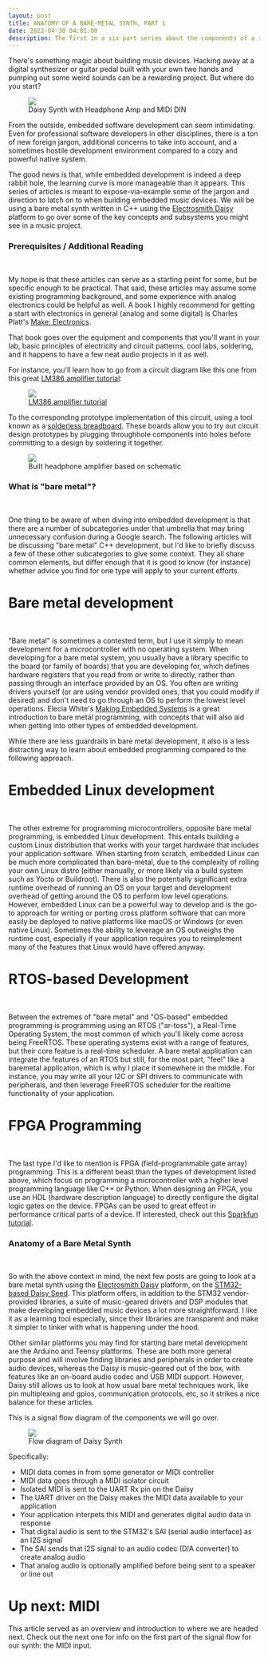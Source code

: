```yaml
---
layout: post
title: ANATOMY OF A BARE-METAL SYNTH, PART 1
date: 2022-04-30 04:01:00
description: The first in a six part series about the components of a simple bare metal synth using the Daisy platform.
---
```


There's something magic about building music devices. Hacking away at a digital synthesizer or
guitar pedal built with your own two hands and pumping out some weird sounds can be a 
rewarding project. But where do you start?

<figure>
  <img class="col center" src="/img/bare_metal/overhead_synth.jpg">
  <figcaption>Daisy Synth with Headphone Amp and MIDI DIN</figcaption>
</figure>

From the outside, embedded software development can seem intimidating. Even for professional
software developers in other disciplines, there is a ton of new foreign jargon, additional
concerns to take into account, and a sometimes hostile development environment compared
to a cozy and powerful native system.

The good news is that, while embedded development is indeed a deep rabbit hole, the learning
curve is more manageable than it appears. This series of articles is meant to expose-via-example 
some of the jargon and direction to latch on to when building embedded music devices. We will be
using a bare metal synth written in C++ using the [Electrosmith Daisy](https://github.com/electro-smith/DaisyExamples) platform to go over some 
of the key concepts and subsystems you might see in a music project. 

### Prerequisites / Additional Reading
<br>

My hope is that these articles can serve as a starting point for some,
but be specific enough to be practical. That said, these articles may assume some existing programming background, and some experience with analog electronics could be helpful as well. A book I highly recommend for getting a start with electronics in general (analog and some digital) is Charles Platt's 
[Make: Electronics](https://www.oreilly.com/library/view/make-electronics/9781449377267/).

That book goes over the equipment and components that you'll want in your lab, basic principles of 
electricity and circuit patterns, cool labs, soldering, and it happens to have a few neat audio projects in it as well.

For instance, you'll learn how to go from a circuit diagram like this one from this great [LM386 amplifier tutorial](https://www.instructables.com/Tales-From-the-Chip-LM386-Audio-Amplifier/):
<figure>
  <img class="col center" src="/img/bare_metal/instructable_lm386.png">
  <figcaption><a href="https://www.instructables.com/Tales-From-the-Chip-LM386-Audio-Amplifier/"> LM386 amplifier tutorial</a></figcaption>
</figure>

To the corresponding prototype implementation of this circuit, using a tool known as a [solderless breadboard](https://en.wikipedia.org/wiki/Breadboard). These boards allow you to try out circuit design prototypes by plugging throughhole components
into holes before committing to a design by soldering it together.

<figure>
  <img class="col center" src="/img/bare_metal/headphone_amp.jpg">
  <figcaption>Built headphone amplifier based on schematic</figcaption>
</figure>


### What is "bare metal"?
<br>

One thing to be aware of when diving into embedded development is that there are a number of
subcategories under that umbrella that may bring unnecessary confusion during a Google search. 
The following articles will be discussing "bare metal" C++ development, but I'd like to briefly discuss a few 
of these other subcategories to give some context. They all share common elements, but differ enough 
that it is good to know (for instance) whether advice you find for one type will apply to your current 
efforts.


# Bare metal development
<br>

"Bare metal" is sometimes a contested term, but I use it simply to mean development
for a microcontroller with no operating system. When developing for a bare metal system, you usually 
have a library specific to the board (or family of boards) that you are developing for, which
defines hardware registers that you read from or write to directly, rather than passing through an 
interface provided by an OS. You often are writing
drivers yourself (or are using vendor provided ones, that you could modify if desired) and don't 
need to go through an OS to perform the lowest level operations. Elecia White's [Making Embedded Systems](https://www.oreilly.com/library/view/making-embedded-systems/9781449308889/) is a great introduction to bare metal programming, with concepts that will also aid when getting into other 
types of embedded development.

While there are less guardrails in bare metal development, it also is a less distracting way to learn about embedded programming compared to the following approach.

# Embedded Linux development
<br>

The other extreme for programming microcontrollers, opposite bare metal programming, is embedded Linux development. This entails
building a custom Linux distribution that works with your target hardware that includes your
application software. When starting from scratch, embedded Linux can be much more complicated than bare-metal,
due to the complexity of rolling your own Linux distro (either manually, or more likely via a 
build system such as Yocto or Buildroot). There is also the potentially significant extra runtime overhead of running an OS on your target and development overhead of getting around the OS to 
perform low level operations. However, embedded Linux can be a powerful way to develop and is
the go-to approach for writing or porting cross platform software that can more easily be deployed to 
native platforms like macOS or Windows (or even native Linux). Sometimes the ability to leverage
an OS outweighs the runtime cost, especially if your application requires you to reimplement
many of the features that Linux would have offered anyway.


# RTOS-based Development
<br>

Between the extremes of "bare metal" and "OS-based" embedded programming is programming using
an RTOS ("ar-toss"), a Real-Time Operating System, the most common of which you'll likely come
across being FreeRTOS. These operating systems exist with a range of features, but their core featue 
is a real-time scheduler. A bare metal application can integrate the features of an RTOS
but still, for the most part, "feel" like a baremetal application, which is why I place it 
somewhere in the middle. For instance, you may write all your I2C or SPI drivers to communicate 
with peripherals, and then leverage FreeRTOS scheduler for the realtime functionality of your 
application.

# FPGA Programming
<br>

The last type I'd like to mention is FPGA (field-programmable gate array) programming. This is
a different beast than the types of development listed above, which focus on programming a 
microcontroller with a higher level programming language like C++ or Python. When designing
an FPGA, you use an HDL (hardware description language) to directly configure the digital logic
gates on the device. FPGAs can be used to great effect in performance critical parts of a device.
If interested, check out this [Sparkfun tutorial](https://learn.sparkfun.com/tutorials/programming-an-fpga/all).

### Anatomy of a Bare Metal Synth
<br>

So with the above context in mind, the next few posts are going to look at a bare metal
synth using the [Electrosmith Daisy](https://github.com/electro-smith/DaisyExamples) 
platform, on the [STM32-based Daisy Seed](https://www.electro-smith.com/daisy/daisy). This platform 
offers, in addition to the STM32 vendor-provided libraries, a 
suite of music-geared drivers and DSP modules that make developing embedded music
devices a lot more straightforward. I like it as a learning tool especially, since their
libraries are transparent and make it simpler to tinker with what is happening under the 
hood.

Other similar platforms you may find for starting bare metal development are the Arduino
and Teensy platforms. These are both more general purpose and will involve finding libraries
and peripherals in order to create audio devices, whereas the Daisy is music-geared out of the
box, with features like an on-board audio codec and USB MIDI support. However, Daisy still allows
us to look at how usual bare metal techniques work, like pin multiplexing and gpios, communication protocols, etc, so it strikes a nice balance for these articles.

This is a signal flow diagram of the components we will go over. 

<figure>
  <img class="col center" src="/img/bare_metal/flow_diagram_highlights/0_Diagram.png">
  <figcaption>Flow diagram of Daisy Synth</figcaption>
</figure>

Specifically:
- MIDI data comes in from some generator or MIDI controller
- MIDI data goes through a MIDI isolator circuit
- Isolated MIDI is sent to the UART Rx pin on the Daisy
- The UART driver on the Daisy makes the MIDI data available to your application
- Your application interpets this MIDI and generates digital audio data in response
- That digital audio is sent to the STM32's SAI (serial audio interface) as an I2S signal
- The SAI sends that I2S signal to an audio codec (D/A converter) to create analog audio
- That analog audio is optionally amplified before being sent to a speaker or line out

# Up next: MIDI

This article served as an overview and introduction to where we are headed next. Check
out the next one
for info on the first part of the signal flow for our synth: the MIDI input.

